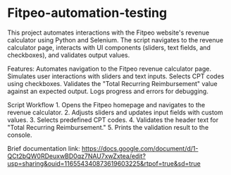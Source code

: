 # Fitpeo-automation-testing

This project automates interactions with the Fitpeo website's revenue calculator using Python and Selenium. The script navigates to the revenue calculator page, interacts with UI components (sliders, text fields, and checkboxes), and validates output values.

Features:
  Automates navigation to the Fitpeo revenue calculator page.
  Simulates user interactions with sliders and text inputs.
  Selects CPT codes using checkboxes.
  Validates the "Total Recurring Reimbursement" value against an expected output.
  Logs progress and errors for debugging.
  
  
  Script Workflow
      1.	Opens the Fitpeo homepage and navigates to the revenue calculator.
      2.	Adjusts sliders and updates input fields with custom values.
      3.	Selects predefined CPT codes.
      4.	Validates the header text for "Total Recurring Reimbursement."
      5.	Prints the validation result to the console.


Brief documentation link: https://docs.google.com/document/d/1-QCt2bQW0RDeuxwBD0qz7NAU7xwZxtea/edit?usp=sharing&ouid=116554340873619603225&rtpof=true&sd=true
